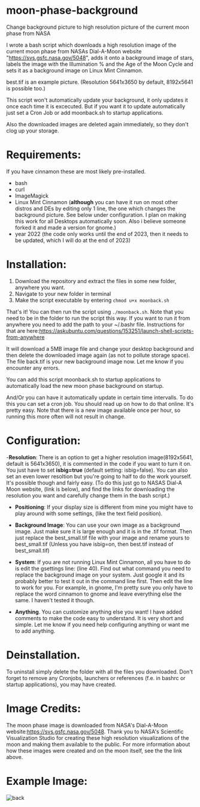 # moon-phase-background
Change background picture to high resolution picture of the current moon phase from NASA

I wrote a bash script which downloads a high resolution image of the current moon phase from NASAs Dial-A-Moon website "https://svs.gsfc.nasa.gov/5048", adds it onto a background image of stars, labels the image with the Illumination % and the Age of the Moon Cycle  and sets it as a background image on Linux Mint Cinnamon.

best.tif is an example picture. (Resolution 5641x3650 by default, 8192x5641 is possible too.)

This script won't automatically update your background, it only updates it once each time it is excecuted. But if you want it to update automatically just set a Cron Job or add moonback.sh to startup applications.

Also the downloaded images are deleted again immediately, so they don't clog up your storage.

# Requirements:
If you have cinnamon these are most likely pre-installed.
 - bash
 - curl
 - ImageMagick
 - Linux Mint Cinnamon (**although** you can have it run on most other distros and DEs by editing only 1 line, the one which changes the background picture. See below under configuration. I plan on making this work for all Desktops automatically soon. Also i believe someone forked it and made a version for gnome.)
 - year 2022 (the code only works until the end of 2023, then it needs to be updated, which I will do at the end of 2023)


# Installation:
 1. Download the repository and extract the files in some new folder, anywhere you want. 
 2. Navigate to your new folder in terminal
 3. Make the script executable by entering 
```chmod u+x moonback.sh```

That's it! You can then run the script using ```./moonback.sh```. Note that you need to be in the folder to run the script this way. If you want to run it from anywhere you need to add the path to your ~/.bashr file. Instructions for that are here:https://askubuntu.com/questions/153251/launch-shell-scripts-from-anywhere

It will download a 5MB image file and change your desktop background and then delete the downloaded image again (as not to pollute storage space). The file back.tif is your new background image now. Let me know if you encounter any errors.

You can add this script moonback.sh to startup applications to automatically load the new moon phase background on startup.

And/Or you can have it automatically update in certain time intervalls. To do this you can set a cron job. You should read up on how to do that online. It's pretty easy. Note that there is a new image available once per hour, so running this more often will not result in change. 

# Configuration:
 -**Resolution**: There is an option to get a higher resolution image(8192x5641, default is 5641x3650), it is commented in the code if you want to turn it on. You just have to set **isbig=true** (default setting: isbig=false). You can also set an even lower resoltion but you're going to half to do the work yourself. It's possible though and fairly easy. (To do this just go to NASAS Dial-A Moon website, (link is below), and find the links for downloading the resolution you want and carefully change them in the bash script.)

- **Positioning**: If your display size is different from mine you might have to play around with some settings, (like the text field position).

 - **Background Image**: You can use your own image as a background image. Just make sure it is large enough and it is in the .tif format. Then just replace the best_small.tif file with your image and rename yours to best_small.tif  (Unless you have isbig=on, then best.tif instead of best_small.tif)

 - **System**: If you are not running Linux Mint Cinnamon, all you have to do is edit the gsettings line: (line 40). Find out what command you need to replace the background image on your system. Just google it and its probably better to test it out in the command line first. Then edit the line to work for you. For example, in gnome, I'm pretty sure you only have to replace the word cinnamon to gnome and leave everything else the same. I haven't tested it though.

- **Anything**. You can customize anything else you want! I have added comments to make the code easy to understand. It is very short and simple.
Let me know if you need help configuring anything or want me to add anything.

 # Deinstallation. 
  To uninstall simply delete the folder with all the files you downloaded. Don't forget to remove any Cronjobs, launchers or references (f.e. in bashrc or startup applications), you may have created.
 
 
 # Image Credits:
 The moon phase image is downloaded from NASA's Dial-A-Moon website:https://svs.gsfc.nasa.gov/5048. Thank you to NASA's Scientific Visualization Studio for creating these high resolution visualizations of the moon and making them available to the public. For more information about how these images were created and on the moon itself, see the the link above.
 
 # Example Image:
 
 ![back](https://user-images.githubusercontent.com/87530028/126072284-342387cc-6c75-4d2e-8200-64035ced6952.jpg)
